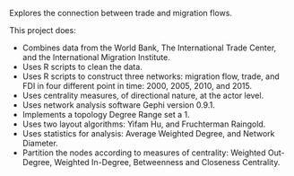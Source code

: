 Explores the connection between trade and migration flows.


This project does:
- Combines data from the World Bank, The International Trade Center, and the International Migration Institute.
- Uses R scripts to clean the data.
- Uses R scripts to construct three networks: migration flow, trade, and FDI in four different point in time: 2000, 2005, 2010, and 2015.
- Uses centrality measures, of directional nature, at the actor level.
- Uses network analysis software Gephi version 0.9.1.
- Implements a topology Degree Range set a 1.
- Uses two layout algorithms: Yifam Hu, and Fruchterman Raingold.
- Uses statistics for analysis: Average Weighted Degree, and Network Diameter.
- Partition the nodes according to measures of centrality: Weighted Out-Degree, Weighted In-Degree, Betweenness and Closeness Centrality.
